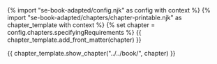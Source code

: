 <frontmatter>
{% import "se-book-adapted/config.njk" as config with context %}
{% import "se-book-adapted/chapters/chapter-printable.njk" as chapter_template with context %}
{% set chapter = config.chapters.specifyingRequirements %}
{{ chapter_template.add_front_matter(chapter) }}
</frontmatter>

{{ chapter_template.show_chapter("../../book/", chapter) }}